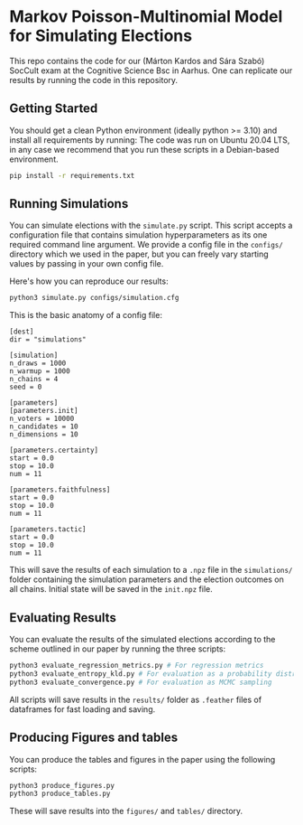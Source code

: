 # Markov Poisson-Multinomial Model for Simulating Elections

This repo contains the code for our (Márton Kardos and Sára Szabó) SocCult exam at the Cognitive Science Bsc in Aarhus.
One can replicate our results by running the code in this repository.

## Getting Started

You should get a clean Python environment (ideally python >= 3.10) and install all requirements by running:
The code was run on Ubuntu 20.04 LTS, in any case we recommend that you run these scripts in a Debian-based environment.

```bash
pip install -r requirements.txt
```

## Running Simulations

You can simulate elections with the `simulate.py` script.
This script accepts a configuration file that contains simulation hyperparameters as its one required command line argument.
We provide a config file in the `configs/` directory which we used in the paper, but you can freely vary starting values by
passing in your own config file.

Here's how you can reproduce our results:
```bash
python3 simulate.py configs/simulation.cfg
```

This is the basic anatomy of a config file:

```
[dest]
dir = "simulations"

[simulation]
n_draws = 1000
n_warmup = 1000
n_chains = 4
seed = 0

[parameters]
[parameters.init]
n_voters = 10000
n_candidates = 10
n_dimensions = 10

[parameters.certainty]
start = 0.0
stop = 10.0
num = 11

[parameters.faithfulness]
start = 0.0
stop = 10.0
num = 11

[parameters.tactic]
start = 0.0
stop = 10.0
num = 11
```

This will save the results of each simulation to a `.npz` file in the `simulations/` folder containing the simulation parameters and the election outcomes on all chains.
Initial state will be saved in the `init.npz` file.

## Evaluating Results
You can evaluate the results of the simulated elections according to the scheme outlined in our paper by running the three scripts:
```bash
python3 evaluate_regression_metrics.py # For regression metrics
python3 evaluate_entropy_kld.py # For evaluation as a probability distribution
python3 evaluate_convergence.py # For evaluation as MCMC sampling
```

All scripts will save results in the `results/` folder as `.feather` files of dataframes for fast loading and saving.

## Producing Figures and tables
You can produce the tables and figures in the paper using the following scripts:

```bash
python3 produce_figures.py
python3 produce_tables.py
```
These will save results into the `figures/` and `tables/` directory.
